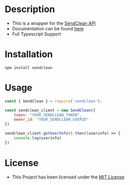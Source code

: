 # Description
- This is a wrapper for the [SendClean API](https://sendclean.com) 
- Documentation can be found [here](https://apidev234.github.io/SendClean)
- Full Typescript Support

# Installation
```
npm install sendclean
```

# Usage
```js
const { SendClean } = require('sendclean');

const sendclean_client = new SendClean({
    token: "YOUR_SENDCLEAN_TOKEN",
    owner_id: "YOUR_SENDCLEAN_USERID"
})

sendclean_client.getUserInfo().then((userinfo) => {
    console.log(userinfo)
})
```
# License
- This Project has been licensed under the [MIT License](https://opensource.org/licenses/MIT)